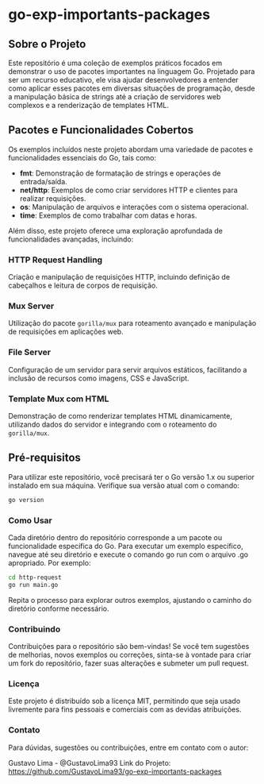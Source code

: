 # go-exp-importants-packages

## Sobre o Projeto

Este repositório é uma coleção de exemplos práticos focados em demonstrar o uso de pacotes importantes na linguagem Go. Projetado para ser um recurso educativo, ele visa ajudar desenvolvedores a entender como aplicar esses pacotes em diversas situações de programação, desde a manipulação básica de strings até a criação de servidores web complexos e a renderização de templates HTML.

## Pacotes e Funcionalidades Cobertos

Os exemplos incluídos neste projeto abordam uma variedade de pacotes e funcionalidades essenciais do Go, tais como:

- **fmt**: Demonstração de formatação de strings e operações de entrada/saída.
- **net/http**: Exemplos de como criar servidores HTTP e clientes para realizar requisições.
- **os**: Manipulação de arquivos e interações com o sistema operacional.
- **time**: Exemplos de como trabalhar com datas e horas.

Além disso, este projeto oferece uma exploração aprofundada de funcionalidades avançadas, incluindo:

### HTTP Request Handling

Criação e manipulação de requisições HTTP, incluindo definição de cabeçalhos e leitura de corpos de requisição.

### Mux Server

Utilização do pacote `gorilla/mux` para roteamento avançado e manipulação de requisições em aplicações web.

### File Server

Configuração de um servidor para servir arquivos estáticos, facilitando a inclusão de recursos como imagens, CSS e JavaScript.

### Template Mux com HTML

Demonstração de como renderizar templates HTML dinamicamente, utilizando dados do servidor e integrando com o roteamento do `gorilla/mux`.

## Pré-requisitos

Para utilizar este repositório, você precisará ter o Go versão 1.x ou superior instalado em sua máquina. Verifique sua versão atual com o comando:

```bash
go version
```

### Como Usar
Cada diretório dentro do repositório corresponde a um pacote ou funcionalidade específica do Go. Para executar um exemplo específico, navegue até seu diretório e execute o comando go run com o arquivo .go apropriado. Por exemplo:

```bash
cd http-request
go run main.go
```

Repita o processo para explorar outros exemplos, ajustando o caminho do diretório conforme necessário.


### Contribuindo
Contribuições para o repositório são bem-vindas! Se você tem sugestões de melhorias, novos exemplos ou correções, sinta-se à vontade para criar um fork do repositório, fazer suas alterações e submeter um pull request.


### Licença
Este projeto é distribuído sob a licença MIT, permitindo que seja usado livremente para fins pessoais e comerciais com as devidas atribuições.


### Contato
Para dúvidas, sugestões ou contribuições, entre em contato com o autor:

Gustavo Lima - @GustavoLima93
Link do Projeto: https://github.com/GustavoLima93/go-exp-importants-packages
